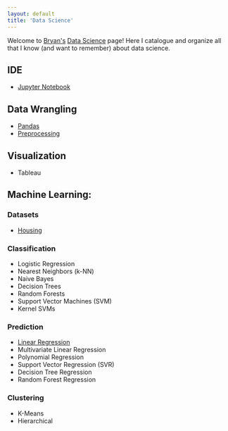 ```yaml
---
layout: default
title: 'Data Science'
---
```


Welcome to [Bryan's](https://bhlmn.github.io/) [Data Science](https://bhlmn.github.io/ds/) page! Here I catalogue and organize all that I know (and want to remember) about data science.

## IDE
* [Jupyter Notebook](jupyter.html)

## Data Wrangling
* [Pandas](pandas.html)
* [Preprocessing](preprocessing.html)

## Visualization
* Tableau

## Machine Learning:

### Datasets
* [Housing](http://nbviewer.jupyter.org/github/bhlmn/ds/blob/master/docs/ml/data/housing.ipynb)

### Classification
* Logistic Regression
* Nearest Neighbors (k-NN)
* Naive Bayes
* Decision Trees
* Random Forests
* Support Vector Machines (SVM)
* Kernel SVMs

### Prediction
* [Linear Regression](http://nbviewer.jupyter.org/github/bhlmn/ds/blob/master/docs/ml/regression/linear_regression.ipynb)
* Multivariate Linear Regression
* Polynomial Regression
* Support Vector Regression (SVR)
* Decision Tree Regression
* Random Forest Regression

### Clustering
* K-Means
* Hierarchical
